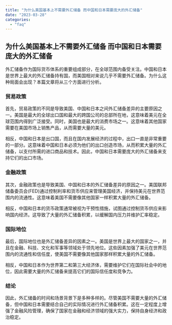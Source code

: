 ```yaml
---
title: "为什么美国基本上不需要外汇储备 而中国和日本需要庞大的外汇储备"
date: "2023-03-28"
categories: 
  - "faq"
---
```


## 为什么美国基本上不需要外汇储备 而中国和日本需要庞大的外汇储备

外汇储备作为国际货币体系的重要组成部分，在全球范围内备受关注。中国和日本是世界上最大的外汇储备持有国，而美国相对来说几乎不需要外汇储备。为什么这种局面会出现？本篇文章将从三个方面进行分析。

### 贸易政策

首先，贸易政策的不同是导致美国、中国和日本之间外汇储备差异的主要原因之一。美国是最大的全球出口国和最大的跨国公司的总部所在地，这意味着美元在全球范围内得到广泛接受。同时，美国也是最大的消费市场之一。这意味着其他国家需要在美国市场上销售产品，从而需要大量的美元。

相反，中国和日本是出口国，而且在国内发展经济的过程中，出口一直是非常重要的一部分。这意味着中国和日本必须为他们的出口创造市场，从而积累大量的外汇储备，以支付所需的进口商品和技术。因此，中国和日本需要庞大的外汇储备来支持它们的出口市场。

### 金融政策

其次，金融政策也是导致美国、中国和日本的外汇储备差异的原因之一。美国联邦储备委员会(FED)通过控制利率和货币供应来管理美国经济，并保持美元在世界范围内的流通性。这意味着美国不需要像其他国家一样积累大量的外汇储备。

相反，中国和日本的货币政策通常被视为干预性措施，试图通过控制货币供应来影响国内经济。这导致了大量的外汇储备积累，以缓解国内压力并维护汇率稳定。

### 国际地位

最后，国际地位也是外汇储备差异的因素之一。美国是世界上最大的国家之一，并且在金融、科技、文化和军事等领域处于领先地位。这些因素加强了美元在世界范围内的流通性和信任度，使美国不需要像其他国家那样积累大量的外汇储备。

相反，中国和日本作为世界第二和第三大经济体，需要维护它们在国际社会中的地位，因此需要大量的外汇储备来提高它们的国际信任度和竞争力。

### 结论

因此，外汇储备的时间和场景背景下是多种多样的。尽管美国不需要大量的外汇储备，但中国和日本需要结合自己的实际情况进行外汇储备积累。这在一定程度上增强了金融风险管理，确保了国家在金融和经济领域的强大实力，保持自身经济和政治稳定。
